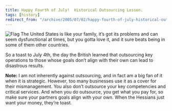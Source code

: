 ```yaml
---
title: Happy Fourth of July!  Historical Outsourcing Lesson.
tags: [history]
redirect_from: "/archive/2005/07/02/happy-fourth-of-july-historical-outsourcing-lesson.aspx/"
---
```


![Flag](https://haacked.com/assets/images/UsFlag.jpg) The United States is like
your family, it’s got its problems and can seem dysfunctional at times,
but you gotta love it, and it sure beats being in some of them other
countries.

So a toast to July 4th, the day the British learned that outsourcing key
operations to those whose goals don’t align with their own can lead to
disastrous results.

**Note:** I am not inherently against outsourcing, and in fact am a big
fan of it when it is strategic. However, too many businesses use it as a
cover for their mismanagement. You also don’t outsource your key
competencies and critical services. And when you do outsource, you get
what you pay for, so make sure your partners goals align with your own.
When the Hessians just want your money, they’re toast.


